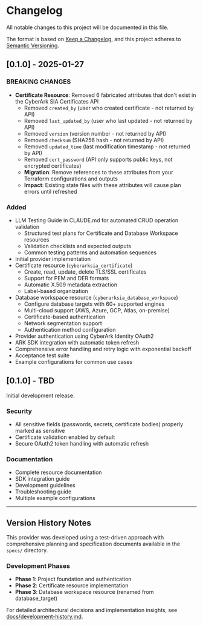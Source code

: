 # Changelog

All notable changes to this project will be documented in this file.

The format is based on [Keep a Changelog](https://keepachangelog.com/en/1.0.0/),
and this project adheres to [Semantic Versioning](https://semver.org/spec/v2.0.0.html).

## [0.1.0] - 2025-01-27

### BREAKING CHANGES
- **Certificate Resource**: Removed 6 fabricated attributes that don't exist in the CyberArk SIA Certificates API
  - Removed `created_by` (user who created certificate - not returned by API)
  - Removed `last_updated_by` (user who last updated - not returned by API)
  - Removed `version` (version number - not returned by API)
  - Removed `checksum` (SHA256 hash - not returned by API)
  - Removed `updated_time` (last modification timestamp - not returned by API)
  - Removed `cert_password` (API only supports public keys, not encrypted certificates)
  - **Migration**: Remove references to these attributes from your Terraform configurations and outputs
  - **Impact**: Existing state files with these attributes will cause plan errors until refreshed

### Added
- LLM Testing Guide in CLAUDE.md for automated CRUD operation validation
  - Structured test plans for Certificate and Database Workspace resources
  - Validation checklists and expected outputs
  - Common testing patterns and automation sequences
- Initial provider implementation
- Certificate resource (`cyberarksia_certificate`)
  - Create, read, update, delete TLS/SSL certificates
  - Support for PEM and DER formats
  - Automatic X.509 metadata extraction
  - Label-based organization
- Database workspace resource (`cyberarksia_database_workspace`)
  - Configure database targets with 60+ supported engines
  - Multi-cloud support (AWS, Azure, GCP, Atlas, on-premise)
  - Certificate-based authentication
  - Network segmentation support
  - Authentication method configuration
- Provider authentication using CyberArk Identity OAuth2
- ARK SDK integration with automatic token refresh
- Comprehensive error handling and retry logic with exponential backoff
- Acceptance test suite
- Example configurations for common use cases

## [0.1.0] - TBD

Initial development release.

### Security
- All sensitive fields (passwords, secrets, certificate bodies) properly marked as sensitive
- Certificate validation enabled by default
- Secure OAuth2 token handling with automatic refresh

### Documentation
- Complete resource documentation
- SDK integration guide
- Development guidelines
- Troubleshooting guide
- Multiple example configurations

---

## Version History Notes

This provider was developed using a test-driven approach with comprehensive planning and specification documents available in the `specs/` directory.

### Development Phases
- **Phase 1**: Project foundation and authentication
- **Phase 2**: Certificate resource implementation
- **Phase 3**: Database workspace resource (renamed from database_target)

For detailed architectural decisions and implementation insights, see [docs/development-history.md](docs/development-history.md).
